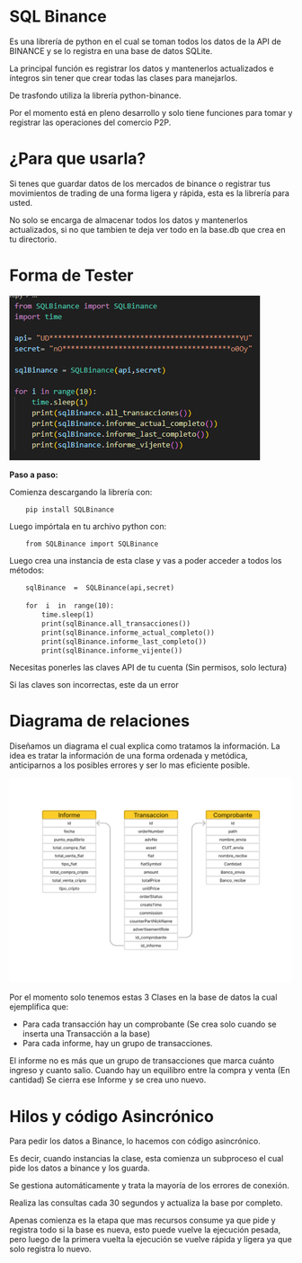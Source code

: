 ﻿# SQL Binance
Es una librería de python en el cual se toman todos los datos de la API de BINANCE y se lo registra en una base de datos SQLite.

La principal función es registrar los datos y mantenerlos actualizados e íntegros sin tener que crear todas las clases para manejarlos. 

De trasfondo utiliza la librería python-binance. 

Por el momento está en pleno desarrollo y solo tiene funciones para tomar y registrar las operaciones del comercio P2P.

## <h1>¿Para que usarla?</h1>

Si tenes que guardar datos de los mercados de binance o registrar tus movimientos de trading de una forma ligera y rápida, esta es la librería para usted.

No solo se encarga de almacenar todos los datos y mantenerlos actualizados, si no que tambien te deja ver todo en la base.db que crea en tu directorio.

# Forma de Tester

**![](./doc/inicio.png)**

**Paso a paso:**

Comienza descargando la librería con:

		pip install SQLBinance

Luego impórtala en tu archivo python con:

		from SQLBinance import SQLBinance

Luego crea una instancia de esta clase y vas a poder acceder a todos los métodos:

		sqlBinance  =  SQLBinance(api,secret)

		for  i  in  range(10):
			time.sleep(1)
			print(sqlBinance.all_transacciones())
			print(sqlBinance.informe_actual_completo())
			print(sqlBinance.informe_last_completo())
			print(sqlBinance.informe_vijente())

Necesitas ponerles las claves API de tu cuenta (Sin permisos, solo lectura)

Si las claves son incorrectas, este da un error

## <h1>Diagrama de relaciones</h1>

Diseñamos un diagrama el cual explica como tratamos la información. La idea es tratar la información de una forma ordenada y metódica, anticiparnos a los posibles errores y ser lo mas eficiente posible.

**![](./doc/class.png)**

Por el momento solo tenemos estas 3 Clases en la base de datos la cual ejemplifica que:

- Para cada transacción hay un comprobante (Se crea solo cuando se inserta una Transacción a la base)
- Para cada informe, hay un grupo de transacciones.

El informe no es más que un grupo de transacciones que marca cuánto ingreso y cuanto salio. Cuando hay un equilibro entre la compra y venta (En cantidad) Se cierra ese Informe y se crea uno nuevo. 

## <h1>Hilos y código Asincrónico</h1>

Para pedir los datos a Binance, lo hacemos con código asincrónico. 

Es decir, cuando instancias la clase, esta comienza un subproceso el cual pide los datos a binance y los guarda.

Se gestiona automáticamente y trata la mayoría de los errores de conexión. 

Realiza las consultas cada 30 segundos y actualiza la base por completo. 

Apenas comienza es la etapa que mas recursos consume ya que pide y registra todo si la base es nueva, esto puede vuelve la ejecución pesada, pero luego de la primera vuelta la ejecución se vuelve rápida y ligera ya que solo registra lo nuevo.




